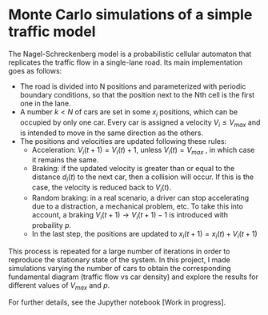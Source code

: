 # Monte Carlo simulations of a simple traffic model

The Nagel-Schreckenberg model is a probabilistic cellular automaton that replicates the traffic flow in a single-lane road. Its main implementation goes as follows:
* The road is divided into N positions and parameterized with periodic boundary conditions, so that the position next to the Nth cell is the first one in the lane.
* A number $k < N$ of cars are set in some $x_{i}$ positions, which can be occupied by only one car. Every car is assigned a velocity $V_{i} \leq V_{max}$ and is intended to move in the same direction as the others.
* The positions and velocities are updated following these rules:
  * Acceleration: $V_{i}(t+1) = V_{i}(t)+1$, unless $V_{i}(t) = V_{max}$ , in which case it remains the same.
  * Braking: if the updated velocity is greater than or equal to the distance $d_{i}(t)$ to the next car, then a collision will occur. If this is the case, the velocity is reduced back to $V_{i}(t)$.
  * Random braking: in a real scenario, a driver can stop accelerating due to a distraction, a mechanical problem, etc. To take this into account, a braking $V_{i}(t+1) \rightarrow V_{i}(t+1)-1$ is introduced with probaility $p$.
  * In the last step, the positions are updated to  $x_{i}(t+1) = x_{i}(t) + V_{i}(t+1)$

This process is repeated for a large number of iterations in order to reproduce the stationary state of the system. In this project, I made simulations varying the number of cars to obtain the corresponding fundamental diagram (traffic flow vs car density) and explore the results for different values of $V_{max}$ and $p$.

For further details, see the Jupyther notebook [Work in progress].
